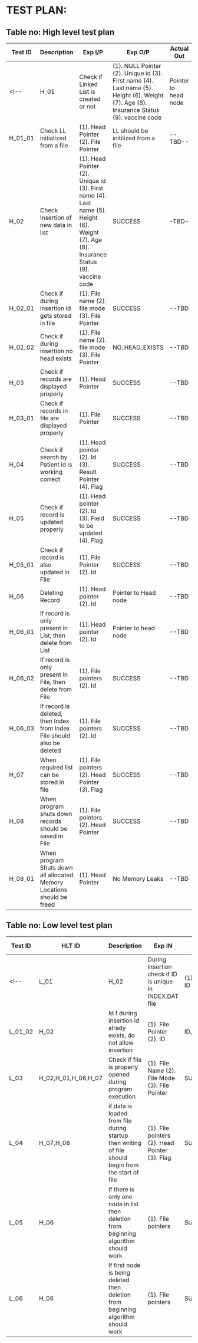 # TEST PLAN:

## Table no: High level test plan

| **Test ID** | **Description**                                              | **Exp I/P** | **Exp O/P** | **Actual Out** |**Type Of Test**  |    
|-------------|--------------------------------------------------------------|------------|-------------|----------------|------------------|
<!--|  H_01       |Check if Linked List is created or not                        | (1). NULL Pointer (2). Unique id (3). First name (4). Last name (5). Height (6). Weight (7). Age  (8). Insurance Status (9). vaccine code| Pointer to head node | --TBD-- | Requirement based|
|  H_01_01       |Check LL initialized from a file                           | (1). Head Pointer (2). File Pointer| LL should be initilized from a file|--TBD--|Scenario/Technical |
|  H_02   |Check Insertion of new data in list| (1). Head Pointer (2). Unique id (3). First name (4). Last name (5). Height (6). Weight (7). Age  (8). Insurance Status (9). vaccine code| SUCCESS |-TBD-|Requirement based |
| H_02_01 | Check if during insertion id gets stored in file | (1). File name (2). file mode (3). File Pointer | SUCCESS | --TBD | Requirement based |
| H_02_02 | Check if during insertion no head exists | (1). File name (2). file mode (3). File Pointer | NO_HEAD_EXISTS | --TBD | Technical |
| H_03 | Check if records are displayed properly | (1). Head Pointer | SUCCESS | --TBD | Requirement based |
| H_03_01 | Check if records in file are displayed properly | (1). File Pointer | SUCCESS | --TBD | Technical |
| H_04 | Check if search by Patient id is working correct | (1). Head pointer (2). Id (3). Result Pointer (4). Flag | SUCCESS | --TBD | Requirement based |
| H_05 | Check if record is updated properly | (1). Head pointer (2). Id (3). Field to be updated (4). Flag | SUCCESS | --TBD | Requirement based |
| H_05_01 | Check if record is also updated in File | (1). File Pointer (2). Id | SUCCESS | --TBD | Technical |
| H_06 | Deleting Record | (1). Head pointer (2). Id | Pointer to Head node| --TBD | Requirement based |
| H_06_01 | If record is only present in List, then delete from List | (1). Head pointer (2). Id | Pointer to head node | --TBD | Technical |
| H_06_02 | If record is only present in File, then delete from File | (1). File pointers (2). Id | SUCCESS | --TBD | Technical |
| H_06_03 | If record is deleted, then Index from Index File should also be deleted | (1). File pointers (2). Id | SUCCESS | --TBD | Technical |
| H_07 | When required list can be stored in file | (1). File pointers (2). Head Pointer (3). Flag| SUCCESS | --TBD | Requirement based |
| H_08 | When program shuts down records should be saved in File | (1). File pointers (2). Head Pointer| SUCCESS | --TBD | Requirement based |
| H_08_01 | When program Shuts down all allocated Memory Locations should be freed | (1). Head Pointer| No Memory Leaks | --TBD | Technical |-->



## Table no: Low level test plan

| **Test ID** | **HLT ID** | **Description**                                              | **Exp IN** | **Exp OUT** | **Actual Out** |**Type Of Test**  |    
|-------------|-----|--------------------------------------------------------------|------------|-------------|----------------|------------------|
<!--|  L_01       |H_02|During insertion check if ID is unique in INDEX.DAT file| (1). File Pointer (2). ID| SUCCESS |--TBD |Requirement based |
|  L_01_02    |H_02|Id f during insertion id alrady exists, do not allow insertion|  (1). File Pointer (2). ID| ID_ALREADY_EXISTS|--TBD|Scenario based|
|  L_03       |H_02,H_01,H_06,H_07|Check if file is properly opened during program execution| (1). File Name (2). File Mode (3). File Pointer|SUCCESS | --TBD |Technical|
|  L_04       |H_07,H_08|if data is loaded from file during startup then writing of file should begin from the start of file |(1). File pointers (2). Head Pointer (3). Flag |SUCCESS | --TBD |Technical|
|  L_05       |H_06|If there is only one node in list then deletion from beginning algorithm should work |(1). File pointers | SUCCESS | --TBD |Technical|
|  L_06       |H_06|If first node is being deleted then deletion from beginning algorithm should work |(1). File pointers | SUCCESS | --TBD |Technical|-->
